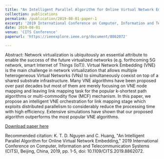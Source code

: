 ```yaml
---
title: "An Intelligent Parallel Algorithm for Online Virtual Network Embedding"
collection: publications
permalink: /publication/2019-08-01-paper-1
excerpt: '2019 International Conference on Computer, Information and Telecommunication Systems (CITS)'
date: 2019-08-01
venue: 'CITS Conference'
paperurl: 'https://ieeexplore.ieee.org/document/8862072'

---
```

Abstract:
Network virtualization is ubiquitously an essential attribute to enable the success of the future virtualized networks (e.g. forthcoming 5G network, smart Internet of Things (IoT)). Virtual Network Embedding (VNE) is the main challenge in network virtualization that allows multiple heterogeneous Virtual Networks (VNs) to simultaneously coexist on top of a shared substrate infrastructure. Many VNE algorithms have been proposed over past decades but most of them are merely focusing on VNE node mapping and leaving link mapping task for the popular k-shortest path algorithms or multi-commodity flow (MCF) mechanism. In this paper, we propose an intelligent VNE orchestration for link mapping stage which exploits distributed parallelism to considerably reduce the processing time with high efficiency. Extensive simulations have shown that our proposed algorithm outperforms the most popular VNE algorithms.

[Download paper here](https://ieeexplore.ieee.org/document/8862072)

Recommended citation: K. T. D. Nguyen and C. Huang, "An Intelligent Parallel Algorithm for Online Virtual Network Embedding," 2019 International Conference on Computer, Information and Telecommunication Systems (CITS), Beijing, China, 2019, pp. 1-5, doi: 10.1109/CITS.2019.8862072.

